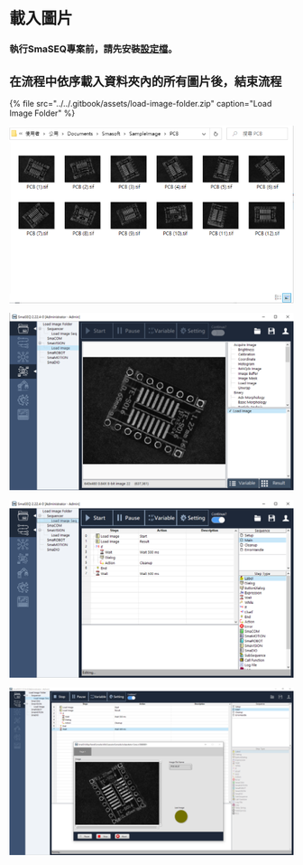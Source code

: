 # 載入圖片

### 執行SmaSEQ專案前，請先安裝[設定檔](../)。

## 在流程中依序載入資料夾內的所有圖片後，結束流程

{% file src="../../.gitbook/assets/load-image-folder.zip" caption="Load Image Folder" %}

![&#x5716;&#x7247;&#x96C6;&#x8CC7;&#x6599;&#x593E;](../../.gitbook/assets/example_vision_loadimagefolder1.png)

![SmaSEQ &#x8996;&#x89BA;&#x6A21;&#x7D44; - SmaVISION &#x8F09;&#x5165;&#x8CC7;&#x6599;&#x593E;&#x8DEF;&#x5F91;](../../.gitbook/assets/example_vision_loadimagefolder2.png)

![SmaSEQ &#x6D41;&#x7A0B;&#x7DE8;&#x8F2F; Sequencer &#x4F9D;&#x5E8F;&#x8F09;&#x5165;&#x5716;&#x7247;](../../.gitbook/assets/example_vision_loadimagefolder3.png)

![SmaSEQ &#x5C08;&#x6848;&#x57F7;&#x884C;](../../.gitbook/assets/example_vision_loadimagefolder4.png)



